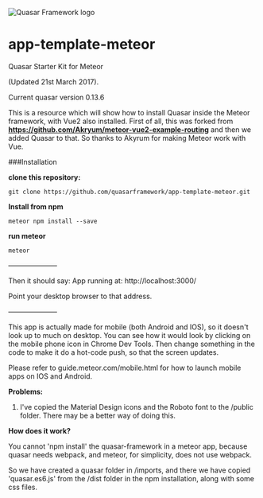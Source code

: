 ![Quasar Framework logo](https://cdn.rawgit.com/quasarframework/quasar-art/863c14bd/dist/svg/quasar-logo-full-inline.svg)

# app-template-meteor
Quasar Starter Kit for Meteor

(Updated 21st March 2017).

Current quasar version 0.13.6

This is a resource which will show how to install Quasar inside the Meteor framework, with Vue2 also installed.
First of all, this was forked from **https://github.com/Akryum/meteor-vue2-example-routing**
and then we added Quasar to that. So thanks to Akyrum for making Meteor work with Vue.

###Installation 

**clone this repository:**

```
git clone https://github.com/quasarframework/app-template-meteor.git
```

**Install from npm**

```
meteor npm install --save
```


**run meteor**

```
meteor
```

———————

Then it should say:
App running at: http://localhost:3000/

Point your desktop browser to that address.

———————

This app is actually made for mobile (both Android and IOS), so it doesn't look up to much on desktop.
You can see how it would look by clicking on the mobile phone icon in Chrome Dev Tools. 
Then change something in the code to make it do a hot-code push, so that the screen updates.

Please refer to guide.meteor.com/mobile.html for how to launch mobile apps on IOS and Android.

**Problems:**

1) I've copied the Material Design icons and the Roboto font to the /public folder.
There may be a better way of doing this.

**How does it work?**

You cannot 'npm install' the quasar-framework in a meteor app, because quasar needs webpack,
and meteor, for simplicity, does not use webpack.

So we have created a quasar folder in /imports, and there we have copied 'quasar.es6.js' from the /dist folder in the npm installation, along with some css files.

